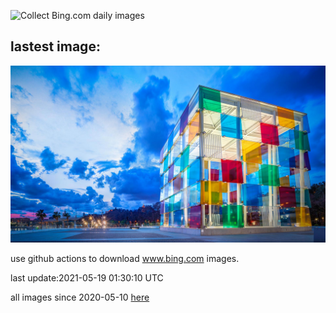 ![Collect Bing.com daily images](https://github.com/counter2015/bing-daily-images/workflows/Collect%20Bing.com%20daily%20images/badge.svg)
## lastest image:
![](images/PompidouMalaga.jpg)

use github actions to download www.bing.com images.

last update:2021-05-19 01:30:10 UTC

all images since 2020-05-10 [here](https://github.com/counter2015/bing-daily-images/tree/master/images) 
